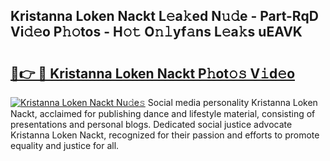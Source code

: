 ## Kristanna Loken Nackt L𝚎a𝚔ed N𝚞𝚍e - Part-RqD Vi𝚍𝚎o P𝚑𝚘tos - H𝚘𝚝 O𝚗𝚕yf𝚊ns L𝚎a𝚔s uEAVK

# <h2><a href="http://kf60am.oniu.top/?m=Kristanna+Loken+Nackt">🔗👉 🔴 Kristanna Loken Nackt P𝚑ot𝚘𝚜 V𝚒d𝚎o</a></h2>

[![Kristanna Loken Nackt Nu𝚍e𝚜](https://i.imgur.com/0qMVB7G.gif)](http://kf60am.oniu.top/?m=Kristanna+Loken+Nackt)
Social media personality Kristanna Loken Nackt, acclaimed for publishing dance and lifestyle material, consisting of presentations and personal blogs. Dedicated social justice advocate Kristanna Loken Nackt, recognized for their passion and efforts to promote equality and justice for all.  
